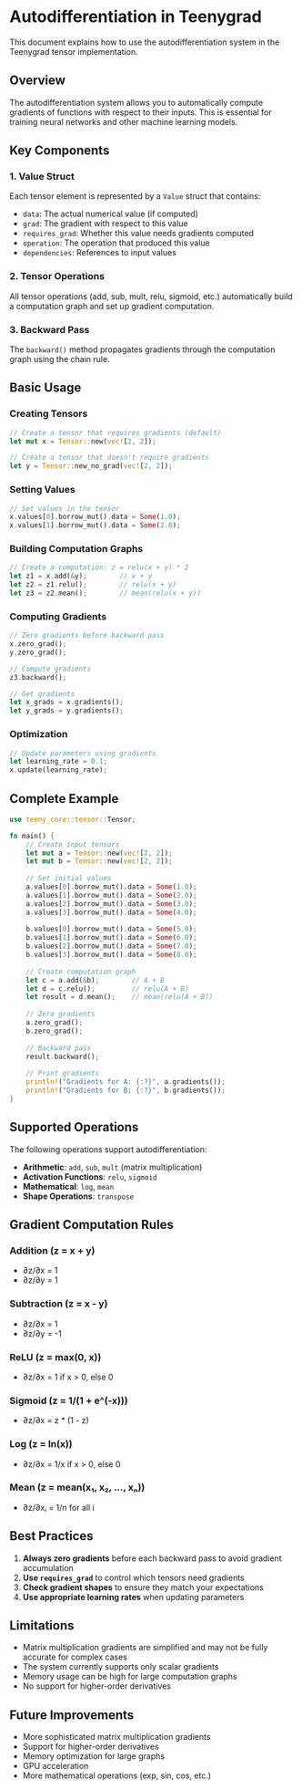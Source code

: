 # Autodifferentiation in Teenygrad

This document explains how to use the autodifferentiation system in the Teenygrad tensor implementation.

## Overview

The autodifferentiation system allows you to automatically compute gradients of functions with respect to their inputs. This is essential for training neural networks and other machine learning models.

## Key Components

### 1. Value Struct

Each tensor element is represented by a `Value` struct that contains:

- `data`: The actual numerical value (if computed)
- `grad`: The gradient with respect to this value
- `requires_grad`: Whether this value needs gradients computed
- `operation`: The operation that produced this value
- `dependencies`: References to input values

### 2. Tensor Operations

All tensor operations (add, sub, mult, relu, sigmoid, etc.) automatically build a computation graph and set up gradient computation.

### 3. Backward Pass

The `backward()` method propagates gradients through the computation graph using the chain rule.

## Basic Usage

### Creating Tensors

```rust
// Create a tensor that requires gradients (default)
let mut x = Tensor::new(vec![2, 2]);

// Create a tensor that doesn't require gradients
let y = Tensor::new_no_grad(vec![2, 2]);
```

### Setting Values

```rust
// Set values in the tensor
x.values[0].borrow_mut().data = Some(1.0);
x.values[1].borrow_mut().data = Some(2.0);
```

### Building Computation Graphs

```rust
// Create a computation: z = relu(x + y) * 2
let z1 = x.add(&y);        // x + y
let z2 = z1.relu();        // relu(x + y)
let z3 = z2.mean();        // mean(relu(x + y))
```

### Computing Gradients

```rust
// Zero gradients before backward pass
x.zero_grad();
y.zero_grad();

// Compute gradients
z3.backward();

// Get gradients
let x_grads = x.gradients();
let y_grads = y.gradients();
```

### Optimization

```rust
// Update parameters using gradients
let learning_rate = 0.1;
x.update(learning_rate);
```

## Complete Example

```rust
use teeny_core::tensor::Tensor;

fn main() {
    // Create input tensors
    let mut a = Tensor::new(vec![2, 2]);
    let mut b = Tensor::new(vec![2, 2]);
    
    // Set initial values
    a.values[0].borrow_mut().data = Some(1.0);
    a.values[1].borrow_mut().data = Some(2.0);
    a.values[2].borrow_mut().data = Some(3.0);
    a.values[3].borrow_mut().data = Some(4.0);
    
    b.values[0].borrow_mut().data = Some(5.0);
    b.values[1].borrow_mut().data = Some(6.0);
    b.values[2].borrow_mut().data = Some(7.0);
    b.values[3].borrow_mut().data = Some(8.0);
    
    // Create computation graph
    let c = a.add(&b);        // A + B
    let d = c.relu();         // relu(A + B)
    let result = d.mean();    // mean(relu(A + B))
    
    // Zero gradients
    a.zero_grad();
    b.zero_grad();
    
    // Backward pass
    result.backward();
    
    // Print gradients
    println!("Gradients for A: {:?}", a.gradients());
    println!("Gradients for B: {:?}", b.gradients());
}
```

## Supported Operations

The following operations support autodifferentiation:

- **Arithmetic**: `add`, `sub`, `mult` (matrix multiplication)
- **Activation Functions**: `relu`, `sigmoid`
- **Mathematical**: `log`, `mean`
- **Shape Operations**: `transpose`

## Gradient Computation Rules

### Addition (z = x + y)

- ∂z/∂x = 1
- ∂z/∂y = 1

### Subtraction (z = x - y)

- ∂z/∂x = 1
- ∂z/∂y = -1

### ReLU (z = max(0, x))

- ∂z/∂x = 1 if x > 0, else 0

### Sigmoid (z = 1/(1 + e^(-x)))

- ∂z/∂x = z * (1 - z)

### Log (z = ln(x))

- ∂z/∂x = 1/x if x > 0, else 0

### Mean (z = mean(x₁, x₂, ..., xₙ))

- ∂z/∂xᵢ = 1/n for all i

## Best Practices

1. **Always zero gradients** before each backward pass to avoid gradient accumulation
2. **Use `requires_grad`** to control which tensors need gradients
3. **Check gradient shapes** to ensure they match your expectations
4. **Use appropriate learning rates** when updating parameters

## Limitations

- Matrix multiplication gradients are simplified and may not be fully accurate for complex cases
- The system currently supports only scalar gradients
- Memory usage can be high for large computation graphs
- No support for higher-order derivatives

## Future Improvements

- More sophisticated matrix multiplication gradients
- Support for higher-order derivatives
- Memory optimization for large graphs
- GPU acceleration
- More mathematical operations (exp, sin, cos, etc.)
